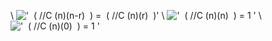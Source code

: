 \\
!['  ( //C (n)(n-r)  ) =  ( //C (n)(r)  )'](../dictionary/equation_images/3414.1..png)
\\
!['  ( //C (n)(n)  ) = 1 '](../dictionary/equation_images/3414.2..png)
\\
!['  ( //C (n)(0)  ) = 1 '](../dictionary/equation_images/3414.3..png)
